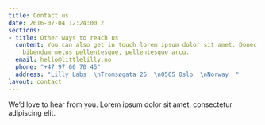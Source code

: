 ```yaml
---
title: Contact us
date: 2016-07-04 12:24:00 Z
sections:
- title: Other ways to reach us
  content: You can also get in touch lorem ipsum dolor sit amet. Donec ut massa consequat,
    bibendum metus pellentesque, pellentesque arcu.
  email: hello@littlelilly.no
  phone: "+47 97 66 70 45"
  address: "Lilly Labs  \nTromsøgata 26  \n0565 Oslo  \nNorway  "
layout: contact
---
```


We’d love to hear from you. Lorem ipsum dolor sit amet, consectetur adipiscing elit.